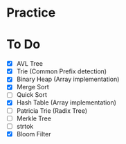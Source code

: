 Practice
========

# To Do
- [x] AVL Tree
- [x] Trie (Common Prefix detection)
- [x] Binary Heap (Array implementation)
- [x] Merge Sort
- [ ] Quick Sort
- [x] Hash Table (Array implementation)
- [ ] Patricia Trie (Radix Tree)
- [ ] Merkle Tree
- [ ] strtok
- [x] Bloom Filter
